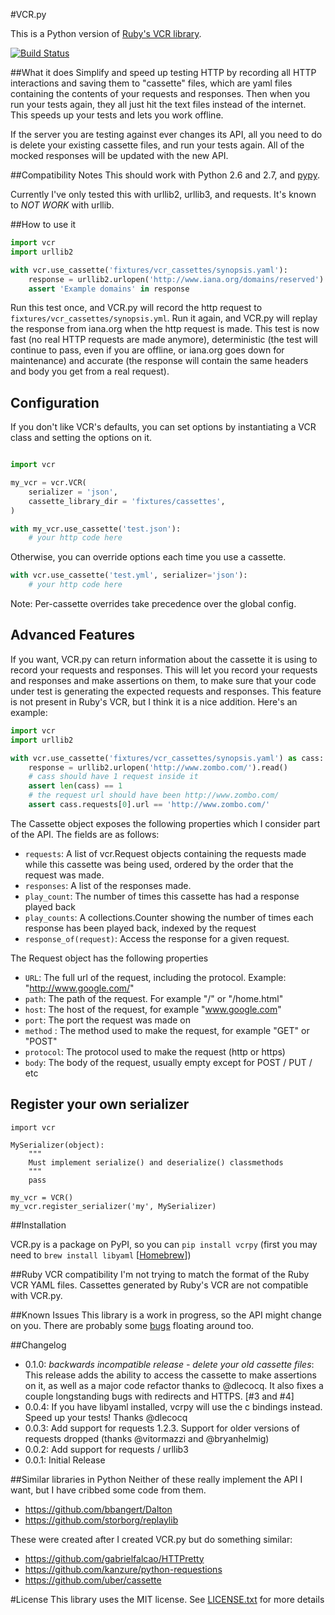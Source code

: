 #VCR.py

This is a Python version of [Ruby's VCR library](https://github.com/myronmarston/vcr).

[![Build Status](https://secure.travis-ci.org/kevin1024/vcrpy.png?branch=master)](http://travis-ci.org/kevin1024/vcrpy)

##What it does
Simplify and speed up testing HTTP by recording all HTTP interactions and saving them to
"cassette" files, which are yaml files containing the contents of your
requests and responses.  Then when you run your tests again, they all 
just hit the text files instead of the internet.  This speeds up
your tests and lets you work offline.

If the server you are testing against ever changes its API, all you need
to do is delete your existing cassette files, and run your tests again.
All of the mocked responses will be updated with the new API.

##Compatibility Notes
This should work with Python 2.6 and 2.7, and [pypy](http://pypy.org).

Currently I've only tested this with urllib2, urllib3, and requests.  It's known to *NOT WORK* with urllib.

##How to use it
```python
import vcr
import urllib2

with vcr.use_cassette('fixtures/vcr_cassettes/synopsis.yaml'):
    response = urllib2.urlopen('http://www.iana.org/domains/reserved').read()
    assert 'Example domains' in response
```

Run this test once, and VCR.py will record the http request to
`fixtures/vcr_cassettes/synopsis.yml`. Run it again, and VCR.py will replay the
response from iana.org when the http request is made. This test is now fast (no
real HTTP requests are made anymore), deterministic (the test will continue to
pass, even if you are offline, or iana.org goes down for maintenance) and
accurate (the response will contain the same headers and body you get from a
real request).

## Configuration

If you don't like VCR's defaults, you can set options by instantiating a
VCR class and setting the options on it.

```python

import vcr

my_vcr = vcr.VCR(
    serializer = 'json',
    cassette_library_dir = 'fixtures/cassettes',
)

with my_vcr.use_cassette('test.json'):
    # your http code here
```

Otherwise, you can override options each time you use a cassette.  

```python
with vcr.use_cassette('test.yml', serializer='json'):
    # your http code here
```

Note: Per-cassette overrides take precedence over the global config.

## Advanced Features

If you want, VCR.py can return information about the cassette it is
using to record your requests and responses.  This will let you record
your requests and responses and make assertions on them, to make sure
that your code under test is generating the expected requests and
responses.  This feature is not present in Ruby's VCR, but I think it is
a nice addition.  Here's an example:

```python
import vcr
import urllib2

with vcr.use_cassette('fixtures/vcr_cassettes/synopsis.yaml') as cass:
    response = urllib2.urlopen('http://www.zombo.com/').read()
    # cass should have 1 request inside it
    assert len(cass) == 1 
    # the request url should have been http://www.zombo.com/
    assert cass.requests[0].url == 'http://www.zombo.com/'
```

The Cassette object exposes the following properties which I consider
part of the API.  The fields are as follows:

* `requests`: A list of vcr.Request objects containing the requests made
  while this cassette was being used, ordered by the order that the
  request was made.
* `responses`: A list of the responses made.
* `play_count`: The number of times this cassette has had a response
  played back
* `play_counts`: A collections.Counter showing the number of times each
  response has been played back, indexed by the request
* `response_of(request)`: Access the response for a given request.

The Request object has the following properties

  * `URL`: The full url of the request, including the protocol.  Example: "http://www.google.com/"
  * `path`: The path of the request.  For example "/" or "/home.html"
  * `host`: The host of the request, for example "www.google.com"
  * `port`: The port the request was made on
  * `method` : The method used to make the request, for example "GET" or "POST"
  * `protocol`: The protocol used to make the request (http or https)
  * `body`: The body of the request, usually empty except for POST / PUT / etc

## Register your own serializer

```
import vcr

MySerializer(object):
    """
    Must implement serialize() and deserialize() classmethods
    """
    pass

my_vcr = VCR()
my_vcr.register_serializer('my', MySerializer)
```

##Installation

VCR.py is a package on PyPI, so you can `pip install vcrpy` (first you may need to `brew install libyaml` [[Homebrew](http://mxcl.github.com/homebrew/)])

##Ruby VCR compatibility
I'm not trying to match the format of the Ruby VCR YAML files.  Cassettes generated by
Ruby's VCR are not compatible with VCR.py.

##Known Issues
This library is a work in progress, so the API might change on you.
There are probably some [bugs](https://github.com/kevin1024/vcrpy/issues?labels=bug&page=1&state=open) floating around too.

##Changelog
* 0.1.0: *backwards incompatible release - delete your old cassette files*:  
  This release adds the ability to access the cassette to make assertions 
  on it, as well as a major code refactor thanks to @dlecocq.  It also
  fixes a couple longstanding bugs with redirects and HTTPS. [#3 and #4]
* 0.0.4: If you have libyaml installed, vcrpy will use the c bindings
  instead.  Speed up your tests!  Thanks @dlecocq
* 0.0.3: Add support for requests 1.2.3.  Support for older versions of requests dropped (thanks @vitormazzi and @bryanhelmig)
* 0.0.2: Add support for requests / urllib3
* 0.0.1: Initial Release

##Similar libraries in Python
Neither of these really implement the API I want, but I have cribbed some code
from them.
 * https://github.com/bbangert/Dalton
 * https://github.com/storborg/replaylib

These were created after I created VCR.py but do something similar:

 * https://github.com/gabrielfalcao/HTTPretty
 * https://github.com/kanzure/python-requestions
 * https://github.com/uber/cassette

#License
This library uses the MIT license.  See [LICENSE.txt](LICENSE.txt) for more details
